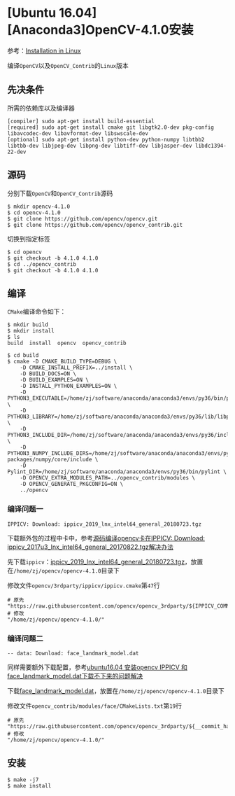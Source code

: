 
# [Ubuntu 16.04][Anaconda3]OpenCV-4.1.0安装

参考：[Installation in Linux ](https://docs.opencv.org/4.1.0/d7/d9f/tutorial_linux_install.html)

编译`OpenCV`以及`OpenCV_Contrib`的`Linux`版本

## 先决条件

所需的依赖库以及编译器

```
[compiler] sudo apt-get install build-essential
[required] sudo apt-get install cmake git libgtk2.0-dev pkg-config libavcodec-dev libavformat-dev libswscale-dev
[optional] sudo apt-get install python-dev python-numpy libtbb2 libtbb-dev libjpeg-dev libpng-dev libtiff-dev libjasper-dev libdc1394-22-dev
```

## 源码

分别下载`OpenCV`和`OpenCV_Contrib`源码

```
$ mkdir opencv-4.1.0
$ cd opencv-4.1.0
$ git clone https://github.com/opencv/opencv.git
$ git clone https://github.com/opencv/opencv_contrib.git
```

切换到指定标签

```
$ cd opencv
$ git checkout -b 4.1.0 4.1.0
$ cd ../opencv_contrib
$ git checkout -b 4.1.0 4.1.0
```

## 编译

`CMake`编译命令如下：

```
$ mkdir build
$ mkdir install
$ ls
build  install  opencv  opencv_contrib

$ cd build
$ cmake -D CMAKE_BUILD_TYPE=DEBUG \
    -D CMAKE_INSTALL_PREFIX=../install \
    -D BUILD_DOCS=ON \
    -D BUILD_EXAMPLES=ON \
    -D INSTALL_PYTHON_EXAMPLES=ON \
    -D PYTHON3_EXECUTABLE=/home/zj/software/anaconda/anaconda3/envs/py36/bin/python \
    -D PYTHON3_LIBRARY=/home/zj/software/anaconda/anaconda3/envs/py36/lib/libpython3.6m.so \
    -D PYTHON3_INCLUDE_DIR=/home/zj/software/anaconda/anaconda3/envs/py36/include/python3.6m \
    -D PYTHON3_NUMPY_INCLUDE_DIRS=/home/zj/software/anaconda/anaconda3/envs/py36/lib/python3.6/site-packages/numpy/core/include \
    -D Pylint_DIR=/home/zj/software/anaconda/anaconda3/envs/py36/bin/pylint \
    -D OPENCV_EXTRA_MODULES_PATH=../opencv_contrib/modules \
    -D OPENCV_GENERATE_PKGCONFIG=ON \
    ../opencv
```

### 编译问题一

```
IPPICV: Download: ippicv_2019_lnx_intel64_general_20180723.tgz
```

下载额外包的过程中卡中，参考[源码编译opencv卡在IPPICV: Download: ippicv_2017u3_lnx_intel64_general_20170822.tgz解决办法](https://blog.csdn.net/u010739369/article/details/79966263)

先下载`ippicv`：[ippicv_2019_lnx_intel64_general_20180723.tgz](https://raw.githubusercontent.com/opencv/opencv_3rdparty/32e315a5b106a7b89dbed51c28f8120a48b368b4/ippicv/ippicv_2019_lnx_intel64_general_20180723.tgz)，放置在`/home/zj/opencv/opencv-4.1.0`目录下

修改文件`opencv/3rdparty/ippicv/ippicv.cmake`第`47`行

```
# 原先
"https://raw.githubusercontent.com/opencv/opencv_3rdparty/${IPPICV_COMMIT}/ippicv/"
# 修改
"/home/zj/opencv/opencv-4.1.0/"
```

### 编译问题二

```
-- data: Download: face_landmark_model.dat
```

同样需要额外下载配置，参考[ubuntu16.04 安装opencv IPPICV 和 face_landmark_model.dat下载不下来的问题解决](https://blog.csdn.net/CSDN330/article/details/86747867)

下载[face_landmark_model.dat](https://raw.githubusercontent.com/opencv/opencv_3rdparty/8afa57abc8229d611c4937165d20e2a2d9fc5a12/face_landmark_model.dat)，放置在`/home/zj/opencv/opencv-4.1.0`目录下

修改文件`opencv_contrib/modules/face/CMakeLists.txt`第`19`行

```
# 原先
"https://raw.githubusercontent.com/opencv/opencv_3rdparty/${__commit_hash}/"
# 修改
"/home/zj/opencv/opencv-4.1.0/"
```

## 安装

```
$ make -j7
$ make install
```
